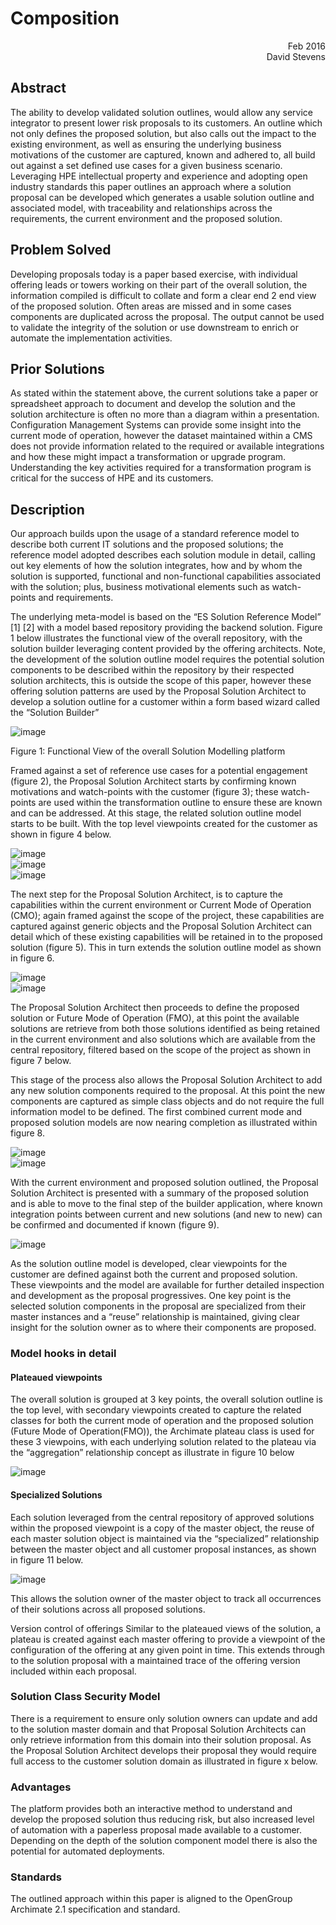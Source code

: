 # Composition
<div align="right">Feb 2016</div>
<div align="right">David Stevens</div>



## Abstract

The ability to develop validated solution outlines, would allow any service integrator to present lower risk proposals to its customers.  An outline which not only defines the proposed solution, but also calls out the impact to the existing environment, as well as ensuring the underlying business motivations of the customer are captured, known and adhered to, all build out against a set defined use cases for a given business scenario.  Leveraging HPE intellectual property and experience and adopting open industry standards this paper outlines an approach where a solution proposal can be developed which generates a usable solution outline and associated model, with traceability and relationships across the requirements, the current environment and the proposed solution.

## Problem Solved

Developing proposals today is a paper based exercise, with individual offering leads or towers working on their part of the overall solution, the information compiled is difficult to collate and form a clear end 2 end view of the proposed solution.  Often areas are missed and in some cases components are duplicated across the proposal.   The output cannot be used to validate the integrity of the solution or use downstream to enrich or automate the implementation activities.

## Prior Solutions

As stated within the statement above, the current solutions take a paper or spreadsheet approach to document and develop the solution and the solution architecture is often no more than a diagram within a presentation.   Configuration Management Systems can provide some insight into the current mode of operation, however the dataset maintained within a CMS does not provide information related to the required or available integrations and how these might impact a transformation or upgrade program.   Understanding the key activities required for a transformation program is critical for the success of HPE and its customers.

## Description

Our approach builds upon the usage of a standard reference model to describe both current IT solutions and the proposed solutions; the reference model adopted describes each solution module in detail, calling out key elements of how the solution integrates, how and by whom the solution is supported, functional and non-functional capabilities associated with the solution; plus, business motivational elements such as watch-points and requirements.

The underlying meta-model is based on the “ES Solution Reference Model” [1] [2] with a model based repository providing the backend solution.  Figure 1 below illustrates the functional view of the overall repository, with the solution builder leveraging content provided by the offering architects.  Note, the development of the solution outline model requires the potential solution components to be described within the repository by their respected solution architects, this is outside the scope of this paper, however these offering solution patterns are used by the Proposal Solution Architect to develop a solution outline for a customer within a form based wizard called the “Solution Builder”

![image](images/concept.png)<br>

Figure 1: Functional View of the overall Solution Modelling platform

Framed against a set of reference use cases for a potential engagement (figure 2), the Proposal Solution Architect starts by confirming known motivations and watch-points with the customer (figure 3); these watch-points are used within the transformation outline to ensure these are known and can be addressed.  At this stage, the related solution outline model starts to be built.  With the top level viewpoints created for the customer as shown in figure 4 below.

![image](images/f2.png)<br>
![image](images/f3.png)<br>
![image](images/f4.png)<br>

The next step for the Proposal Solution Architect, is to capture the capabilities within the current environment or Current Mode of Operation (CMO); again framed against the scope of the project, these capabilities are captured against generic objects and the Proposal Solution Architect can detail which of these existing capabilities will be retained in to the proposed solution (figure 5).  This in turn extends the solution outline model as shown in figure 6.

![image](images/f5.png)<br>
![image](images/f6.png)<br>

The Proposal Solution Architect then proceeds to define the proposed solution or Future Mode of Operation (FMO), at this point the available solutions are retrieve from both those solutions identified as being retained in the current environment and also solutions which are available from the central repository, filtered based on the scope of the project as shown in figure 7 below.

This stage of the process also allows the Proposal Solution Architect to add any new solution components required to the proposal.  At this point the new components are captured as simple class objects and do not require the full information model to be defined.   The first combined current mode and proposed solution models are now nearing completion as illustrated within figure 8.

![image](images/f7.png)<br>
![image](images/f8.png)<br>

With the current environment and proposed solution outlined, the Proposal Solution Architect is presented with a summary of the proposed solution and is able to move to the final step of the builder application, where known integration points between current and new solutions (and new to new) can be confirmed and documented if known (figure 9).

![image](images/f9.png)<br>

As the solution outline model is developed, clear viewpoints for the customer are defined against both the current and proposed solution.  These viewpoints and the model are available for further detailed inspection and development as the proposal progressives.  One key point is the selected solution components in the proposal are specialized from their master instances and a “reuse” relationship is maintained, giving clear insight for the solution owner as to where their components are proposed.

### Model hooks in detail

#### Plateaued viewpoints

The overall solution is grouped at 3 key points, the overall solution outline is the top level, with secondary viewpoints created to capture the related classes for both the current mode of operation and the proposed solution (Future Mode of Operation(FMO)), the Archimate plateau class is used for these 3 viewpoins, with each underlying solution related to the plateau via the “aggregation” relationship concept as illustrate in figure 10 below

![image](images/f10.png)<br>

#### Specialized Solutions
Each solution leveraged from the central repository of approved solutions within the proposed viewpoint is a copy of the master object, the reuse of each master solution object is maintained via the “specialized” relationship between the master object and all customer proposal instances, as shown in figure 11 below.

![image](images/f11.png)<br>

This allows the solution owner of the master object to track all occurrences of their solutions across all proposed solutions.

Version control of offerings
Similar to the plateaued views of the solution, a plateau is created against each master offering to provide a viewpoint of the configuration of the offering at any given point in time.   This extends through to the solution proposal with a maintained trace of the offering version included within each proposal.

### Solution Class Security Model
There is a requirement to ensure only solution owners can update and add to the solution master domain and that Proposal Solution Architects can only retrieve information from this domain into their solution proposal.  As the Proposal Solution Architect develops their proposal they would require full access to the customer solution domain as illustrated in figure x below.

### Advantages
The platform provides both an interactive method to understand and develop the proposed solution thus reducing risk, but also increased level of automation with a paperless proposal made available to a customer.  Depending on the depth of the solution component model there is also the potential for automated deployments.

### Standards
The outlined approach within this paper is aligned to the OpenGroup Archimate 2.1 specification and standard.